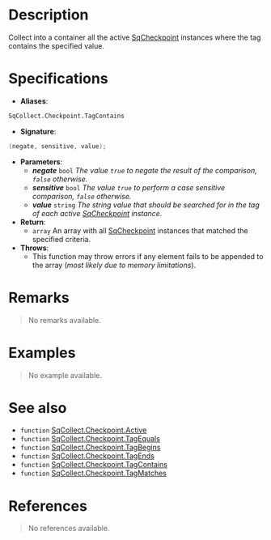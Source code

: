 # Description

Collect into a container all the active [SqCheckpoint](Class.SqCheckpoint) instances where the tag contains the specified value.

# Specifications

* **Aliases**:
```D
SqCollect.Checkpoint.TagContains
```
* **Signature**:
```D
(negate, sensitive, value);
```
* **Parameters**:
	* **_negate_** `bool` *The value `true` to negate the result of the comparison, `false` otherwise.*
	* **_sensitive_** `bool` *The value `true` to perform a case sensitive comparison, `false` otherwise.*
	* **_value_** `string` *The string value that should be searched for in the tag of each active [SqCheckpoint](Class.SqCheckpoint) instance.*
* **Return**:
	* `array` An array with all [SqCheckpoint](Class.SqCheckpoint) instances that matched the specified criteria.
* **Throws**:
	* This function may throw errors if any element fails to be appended to the array (*most likely due to memory limitations*).

# Remarks

> No remarks available.

# Examples

> No example available.

# See also

* `function` [SqCollect.Checkpoint.Active](Function.SqCollect.Checkpoint.Active)
* `function` [SqCollect.Checkpoint.TagEquals](Function.SqCollect.Checkpoint.TagEquals)
* `function` [SqCollect.Checkpoint.TagBegins](Function.SqCollect.Checkpoint.TagBegins)
* `function` [SqCollect.Checkpoint.TagEnds](Function.SqCollect.Checkpoint.TagEnds)
* `function` [SqCollect.Checkpoint.TagContains](Function.SqCollect.Checkpoint.TagContains)
* `function` [SqCollect.Checkpoint.TagMatches](Function.SqCollect.Checkpoint.TagMatches)

# References

> No references available.
